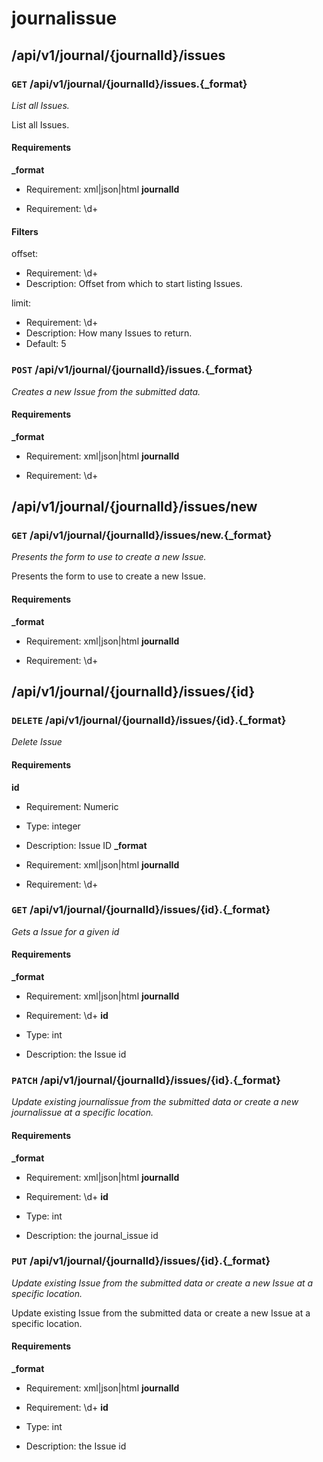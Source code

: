 # journalissue #

## /api/v1/journal/{journalId}/issues ##

### `GET` /api/v1/journal/{journalId}/issues.{_format} ###

_List all Issues._

List all Issues.

#### Requirements ####

**_format**

  - Requirement: xml|json|html
**journalId**

  - Requirement: \d+

#### Filters ####

offset:

  * Requirement: \d+
  * Description: Offset from which to start listing Issues.

limit:

  * Requirement: \d+
  * Description: How many Issues to return.
  * Default: 5


### `POST` /api/v1/journal/{journalId}/issues.{_format} ###

_Creates a new Issue from the submitted data._

#### Requirements ####

**_format**

  - Requirement: xml|json|html
**journalId**

  - Requirement: \d+


## /api/v1/journal/{journalId}/issues/new ##

### `GET` /api/v1/journal/{journalId}/issues/new.{_format} ###

_Presents the form to use to create a new Issue._

Presents the form to use to create a new Issue.

#### Requirements ####

**_format**

  - Requirement: xml|json|html
**journalId**

  - Requirement: \d+


## /api/v1/journal/{journalId}/issues/{id} ##

### `DELETE` /api/v1/journal/{journalId}/issues/{id}.{_format} ###

_Delete Issue_

#### Requirements ####

**id**

  - Requirement: Numeric
  - Type: integer
  - Description: Issue ID
**_format**

  - Requirement: xml|json|html
**journalId**

  - Requirement: \d+


### `GET` /api/v1/journal/{journalId}/issues/{id}.{_format} ###

_Gets a Issue for a given id_

#### Requirements ####

**_format**

  - Requirement: xml|json|html
**journalId**

  - Requirement: \d+
**id**

  - Type: int
  - Description: the Issue id


### `PATCH` /api/v1/journal/{journalId}/issues/{id}.{_format} ###

_Update existing journalissue from the submitted data or create a new journalissue at a specific location._

#### Requirements ####

**_format**

  - Requirement: xml|json|html
**journalId**

  - Requirement: \d+
**id**

  - Type: int
  - Description: the journal_issue id


### `PUT` /api/v1/journal/{journalId}/issues/{id}.{_format} ###

_Update existing Issue from the submitted data or create a new Issue at a specific location._

Update existing Issue from the submitted data or create a new Issue at a specific location.

#### Requirements ####

**_format**

  - Requirement: xml|json|html
**journalId**

  - Requirement: \d+
**id**

  - Type: int
  - Description: the Issue id
